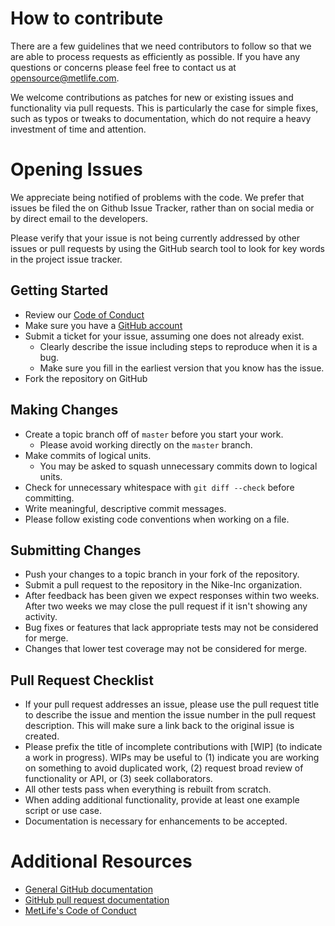 # How to contribute

There are a few guidelines that we need contributors to follow so that we are able to process requests as efficiently as possible. If you have any questions or concerns please feel free to contact us at [opensource@metlife.com](mailto:opensource@metlife.com).

We welcome contributions as patches for new or existing issues and functionality via pull requests. This is particularly the case for simple fixes, such as typos or tweaks to documentation, which do not require a heavy investment of time and attention.

# Opening Issues

We appreciate being notified of problems with the code. We prefer that issues be filed the on Github Issue Tracker, rather than on social media or by direct email to the developers.

Please verify that your issue is not being currently addressed by other issues or pull requests by using the GitHub search tool to look for key words in the project issue tracker.

## Getting Started

* Review our [Code of Conduct](https://github.com/MetLife/metlife.github.io/blob/master/CONDUCT.md)
* Make sure you have a [GitHub account](https://github.com/signup/free)
* Submit a ticket for your issue, assuming one does not already exist.
  * Clearly describe the issue including steps to reproduce when it is a bug.
  * Make sure you fill in the earliest version that you know has the issue.
* Fork the repository on GitHub

## Making Changes

* Create a topic branch off of `master` before you start your work.
  * Please avoid working directly on the `master` branch.
* Make commits of logical units.
  * You may be asked to squash unnecessary commits down to logical units.
* Check for unnecessary whitespace with `git diff --check` before committing.
* Write meaningful, descriptive commit messages.
* Please follow existing code conventions when working on a file.

## Submitting Changes

* Push your changes to a topic branch in your fork of the repository.
* Submit a pull request to the repository in the Nike-Inc organization.
* After feedback has been given we expect responses within two weeks. After two weeks we may close the pull request if it isn't showing any activity.
* Bug fixes or features that lack appropriate tests may not be considered for merge.
* Changes that lower test coverage may not be considered for merge.

## Pull Request Checklist

* If your pull request addresses an issue, please use the pull request title to describe the issue and mention the issue number in the pull request description. This will make sure a link back to the original issue is created.
* Please prefix the title of incomplete contributions with [WIP] (to indicate a work in progress). WIPs may be useful to (1) indicate you are working on something to avoid duplicated work, (2) request broad review of functionality or API, or (3) seek collaborators.
* All other tests pass when everything is rebuilt from scratch.
* When adding additional functionality, provide at least one example script or use case.
* Documentation is necessary for enhancements to be accepted.

# Additional Resources

* [General GitHub documentation](https://help.github.com/)
* [GitHub pull request documentation](https://help.github.com/en/github/collaborating-with-issues-and-pull-requests/about-pull-requests)
* [MetLife's Code of Conduct](https://github.com/MetLife/metlife.github.io/blob/master/CONDUCT.md)